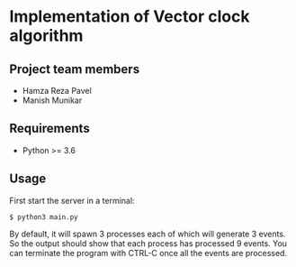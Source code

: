 Implementation of Vector clock algorithm
==================================


Project team members
--------------------

- Hamza Reza Pavel
- Manish Munikar


Requirements
------------

- Python >= 3.6


Usage
-----

First start the server in a terminal:

    $ python3 main.py


By default, it will spawn 3 processes each of which will generate 3 events.
So the output should show that each process has processed 9 events. You can
terminate the program with CTRL-C once all the events are processed.

